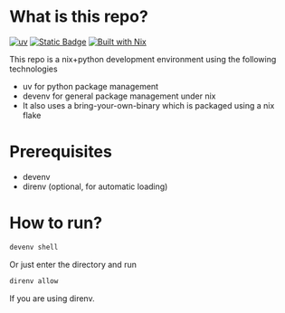 # What is this repo?

[![uv](https://img.shields.io/endpoint?url=https://raw.githubusercontent.com/astral-sh/uv/main/assets/badge/v0.json)](https://github.com/astral-sh/uv)
[![Static Badge](https://img.shields.io/badge/sdf-v0.10.7-blue)](https://docs.sdf.com/introduction/welcome)
[![Built with Nix](https://img.shields.io/static/v1?logo=nixos&logoColor=white&label=&message=Built%20with%20Nix&color=41439a)](https://builtwithnix.org)

This repo is a nix+python development environment using the following technologies

- uv for python package management
- devenv for general package management under nix
- It also uses a bring-your-own-binary which is packaged using a nix flake

# Prerequisites

- devenv
- direnv (optional, for automatic loading)

# How to run?

```bash
devenv shell
```

Or just enter the directory and run

```bash
direnv allow
```
If you are using direnv.


